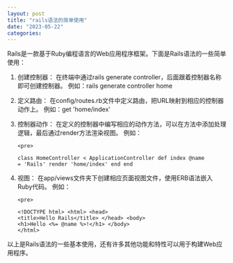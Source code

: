```yaml
---
layout: post
title: "rails语法的简单使用"
date: "2023-05-22"
categories: 
---
```

<p>Rails是一款基于Ruby编程语言的Web应用程序框架。下面是Rails语法的一些简单使用：</p>

<ol>
	<li>
	<p>创建控制器： 在终端中通过rails generate controller，后面跟着控制器名称即可创建控制器。 例如：rails generate controller home</p>
	</li>
	<li>
	<p>定义路由： 在config/routes.rb文件中定义路由，把URL映射到相应的控制器动作上。 例如：get &#39;home/index&#39;</p>
	</li>
	<li>
	<p>控制器动作： 在定义的控制器中编写相应的动作方法，可以在方法中添加处理逻辑，最后通过render方法渲染视图。 例如：</p>

	<pre>
<code>class HomeController &lt; ApplicationController
def index
 @name = &#39;Rails&#39;
 render &#39;home/index&#39;
end
end</code></pre>
	</li>
	<li>
	<p>视图： 在app/views文件夹下创建相应页面视图文件，使用ERB语法嵌入Ruby代码。 例如：</p>

	<pre>
<code>&lt;!DOCTYPE html&gt;
&lt;html&gt;
&lt;head&gt;
 &lt;title&gt;Hello Rails&lt;/title&gt;
&lt;/head&gt;
&lt;body&gt;
 &lt;h1&gt;Hello &lt;%= @name %&gt;!&lt;/h1&gt;
&lt;/body&gt;
&lt;/html&gt;</code></pre>
	</li>
</ol>

<p>以上是Rails语法的一些基本使用，还有许多其他功能和特性可以用于构建Web应用程序。</p>

